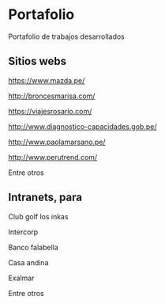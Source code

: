 # Portafolio
Portafolio de trabajos desarrollados

## Sitios webs
https://www.mazda.pe/

http://broncesmarisa.com/

https://viajesrosario.com/

http://www.diagnostico-capacidades.gob.pe/

http://www.paolamarsano.pe/

http://www.perutrend.com/

Entre otros

## Intranets, para

Club golf los inkas

Intercorp

Banco falabella

Casa andina

Exalmar

Entre otros
